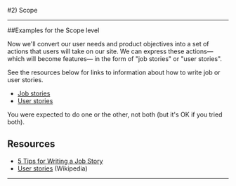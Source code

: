 #2) Scope



---
##Examples for the Scope level

Now we'll convert our user needs and product objectives into a set of actions that users will take on our site. We can express these actions&mdash;which will become features&mdash; in the form of "job stories" or "user stories".

See the resources below for links to information about how to write job or user stories.

- [Job stories](/review/02-scope/job-stories.md)
- [User stories](/review/02-scope/user-stories.md)

You were expected to do one or the other, not both (but it's OK if you tried both).

## Resources

- [5 Tips for Writing a Job Story](https://medium.com/the-job-to-be-done/5-tips-for-writing-a-job-story-7c9092911fc9)
- [User stories](https://en.wikipedia.org/wiki/User_story) (Wikipedia)
---

